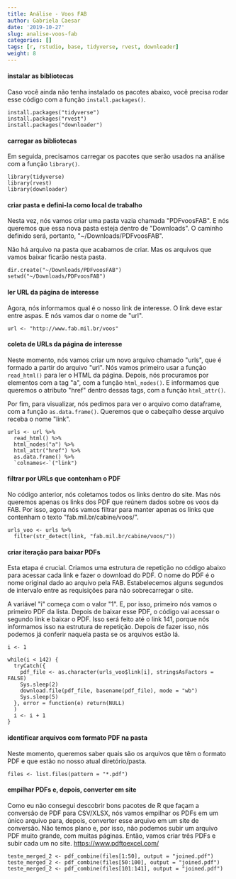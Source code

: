 ```yaml
---
title: Análise - Voos FAB
author: Gabriela Caesar
date: '2019-10-27'
slug: analise-voos-fab
categories: []
tags: [r, rstudio, base, tidyverse, rvest, downloader]
weight: 8
---
```


#### instalar as bibliotecas
Caso você ainda não tenha instalado os pacotes abaixo, você precisa rodar esse código com a função `install.packages()`.

```{r}
install.packages("tidyverse")
install.packages("rvest")
install.packages("downloader")
```
#### carregar as bibliotecas
Em seguida, precisamos carregar os pacotes que serão usados na análise com a função `library()`.
```{r}
library(tidyverse)
library(rvest)
library(downloader)
```
#### criar pasta e defini-la como local de trabalho
Nesta vez, nós vamos criar uma pasta vazia chamada "PDFvoosFAB". E nós queremos que essa nova pasta esteja dentro de "Downloads". O caminho definido será, portanto, "~/Downloads/PDFvoosFAB".

Não há arquivo na pasta que acabamos de criar. Mas os arquivos que vamos baixar ficarão nesta pasta.

```{r}
dir.create("~/Downloads/PDFvoosFAB")
setwd("~/Downloads/PDFvoosFAB")
```
#### ler URL da página de interesse
Agora, nós informamos qual é o nosso link de interesse. O link deve estar entre aspas. E nós vamos dar o nome de "url".
```{r}
url <- "http://www.fab.mil.br/voos"
```
#### coleta de URLs da página de interesse
Neste momento, nós vamos criar um novo arquivo chamado "urls", que é formado a partir do arquivo "url". Nós vamos primeiro usar a função `read_html()` para ler o HTML da página. Depois, nós procuramos por elementos com a tag "a", com a função `html_nodes()`. E informamos que queremos o atributo "href" dentro dessas tags, com a função `html_attr()`. 

Por fim, para visualizar, nós pedimos para ver o arquivo como dataframe, com a função `as.data.frame()`. Queremos que o cabeçalho desse arquivo receba o nome "link".

```{r}
urls <- url %>%
  read_html() %>%
  html_nodes("a") %>%
  html_attr("href") %>%
  as.data.frame() %>%
  `colnames<-`("link")
```
#### filtrar por URLs que contenham o PDF
No código anterior, nós coletamos todos os links dentro do site. Mas nós queremos apenas os links dos PDF que reúnem dados sobre os voos da FAB. Por isso, agora nós vamos filtrar para manter apenas os links que contenham o texto "fab.mil.br/cabine/voos/".

```{r}
urls_voo <- urls %>%
  filter(str_detect(link, "fab.mil.br/cabine/voos/"))
```
#### criar iteração para baixar PDFs
Esta etapa é crucial. Criamos uma estrutura de repetição no código abaixo para acessar cada link e fazer o download do PDF. O nome do PDF é o nome original dado ao arquivo pela FAB. Estabelecemos alguns segundos de intervalo entre as requisições para não sobrecarregar o site. 

A variável "i" começa com o valor "1". E, por isso, primeiro nós vamos o primeiro PDF da lista. Depois de baixar esse PDF, o código vai acessar o segundo link e baixar o PDF. Isso será feito até o link 141, porque nós informamos isso na estrutura de repetição. Depois de fazer isso, nós podemos já conferir naquela pasta se os arquivos estão lá.

```{r}
i <- 1

while(i < 142) {
  tryCatch({
    pdf_file <- as.character(urls_voo$link[i], stringsAsFactors = FALSE)
    Sys.sleep(2)
    download.file(pdf_file, basename(pdf_file), mode = "wb")
    Sys.sleep(5)
  }, error = function(e) return(NULL)
  )
  i <- i + 1
}
```
#### identificar arquivos com formato PDF na pasta
Neste momento, queremos saber quais são os arquivos que têm o formato PDF e que estão no nosso atual diretório/pasta. 

```{r}
files <- list.files(pattern = "*.pdf") 
```
#### empilhar PDFs e, depois, converter em site
Como eu não consegui descobrir bons pacotes de R que façam a conversão de PDF para CSV/XLSX, nós vamos empilhar os PDFs em um único arquivo para, depois, converter esse arquivo em um site de conversão. Não temos plano e, por isso, não podemos subir um arquivo PDF muito grande, com muitas páginas. Então, vamos criar três PDFs e subir cada um no site. 
https://www.pdftoexcel.com/
```{r}
teste_merged_2 <- pdf_combine(files[1:50], output = "joined.pdf")
teste_merged_2 <- pdf_combine(files[50:100], output = "joined.pdf")
teste_merged_2 <- pdf_combine(files[101:141], output = "joined.pdf")
```

